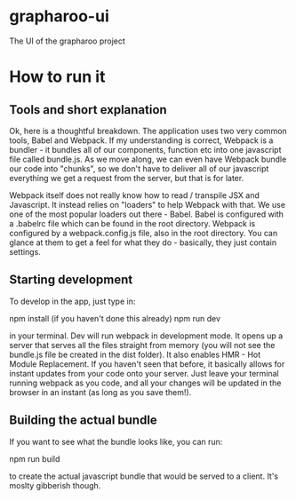 # grapharoo-ui
The UI of the grapharoo project

# How to run it

## Tools and short explanation

Ok, here is a thoughtful breakdown.
The application uses two very common tools, Babel and Webpack. If my understanding is correct, Webpack is a bundler - it bundles all of our components, function etc into one javascript file called bundle.js. As we move along, we can even have Webpack bundle our code into "chunks", so we don't have to deliver all of our javascript everything we get a request from the server, but that is for later.

Webpack itself does not really know how to read / transpile JSX and Javascript. It instead relies on "loaders" to help Webpack with that. We use one of the most popular loaders out there - Babel. Babel is configured with a .babelrc file which can be found in the root directory. Webpack is configured by a webpack.config.js file, also in the root directory. You can glance at them to get a feel for what they do - basically, they just contain settings.

## Starting development

To develop in the app, just type in:

npm install (if you haven't done this already)
npm run dev

in your terminal. Dev will run webpack in development mode. It opens up a server that serves all the files straight from memory (you will not see the bundle.js file be created in the dist folder). It also enables HMR - Hot Module Replacement. If you haven't seen that before, it basically allows for instant updates from your code onto your server. Just leave your terminal running webpack as you code, and all your changes will be updated in the browser in an instant (as long as you save them!).

## Building the actual bundle

If you want to see what the bundle looks like, you can run:

npm run build

to create the actual javascript bundle that would be served to a client. It's moslty gibberish though.